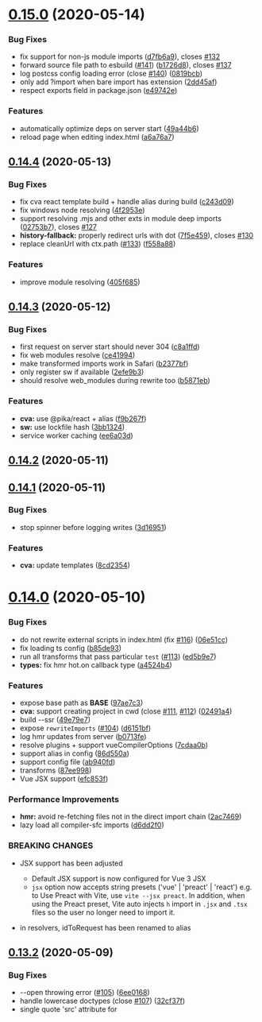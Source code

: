 # [0.15.0](https://github.com/vuejs/vite/compare/v0.14.4...v0.15.0) (2020-05-14)


### Bug Fixes

* fix support for non-js module imports ([d7fb6a9](https://github.com/vuejs/vite/commit/d7fb6a9e8a6caf4041a2a602564583e4c34346e0)), closes [#132](https://github.com/vuejs/vite/issues/132)
* forward source file path to esbuild ([#141](https://github.com/vuejs/vite/issues/141)) ([b1726d8](https://github.com/vuejs/vite/commit/b1726d84e1bf694797f30c62ca509644577ef583)), closes [#137](https://github.com/vuejs/vite/issues/137)
* log postcss config loading error (close [#140](https://github.com/vuejs/vite/issues/140)) ([0819bcb](https://github.com/vuejs/vite/commit/0819bcb597673c329e5699b91295b22dd07c4dc7))
* only add ?import when bare import has extension ([2dd45af](https://github.com/vuejs/vite/commit/2dd45affef2ece21821b208910fc00c23775c331))
* respect exports field in package.json ([e49742e](https://github.com/vuejs/vite/commit/e49742e40dcc385c03c1e16a3a0a3fad60fcb417))


### Features

* automatically optimize deps on server start ([49a44b6](https://github.com/vuejs/vite/commit/49a44b648f263ff058f730913ea1ee6c62e3cd2d))
* reload page when editing index.html ([a6a76a7](https://github.com/vuejs/vite/commit/a6a76a7946bd4d4c68edd22eb0295f758ea48990))



## [0.14.4](https://github.com/vuejs/vite/compare/v0.14.3...v0.14.4) (2020-05-13)


### Bug Fixes

* fix cva react template build + handle alias during build ([c243d09](https://github.com/vuejs/vite/commit/c243d09dbb7cbc7aaf5c79e2e2ea3be899d37933))
* fix windows node resolving ([4f2953e](https://github.com/vuejs/vite/commit/4f2953e429718c28ec4f1a8e6559d7c75630e70b))
* support resolving .mjs and other exts in module deep imports ([02753b7](https://github.com/vuejs/vite/commit/02753b7fda300bd15b7fa61d5e9ed2cce1a6ac4f)), closes [#127](https://github.com/vuejs/vite/issues/127)
* **history-fallback:** properly redirect urls with dot ([7f5e459](https://github.com/vuejs/vite/commit/7f5e4596a4e7254cc5f173fbf5261f3f47c926a9)), closes [#130](https://github.com/vuejs/vite/issues/130)
* replace cleanUrl with ctx.path ([#133](https://github.com/vuejs/vite/issues/133)) ([f558a88](https://github.com/vuejs/vite/commit/f558a880a3aa04f6024ff05f25924568a94a9b54))


### Features

* improve module resolving ([405f685](https://github.com/vuejs/vite/commit/405f685f7b0772881f5bd296b136296e94e35085))



## [0.14.3](https://github.com/vuejs/vite/compare/v0.14.2...v0.14.3) (2020-05-12)


### Bug Fixes

* first request on server start should never 304 ([c8a1ffd](https://github.com/vuejs/vite/commit/c8a1ffd71db0916cd6386130e3eb170fa09c31d2))
* fix web modules resolve ([ce41994](https://github.com/vuejs/vite/commit/ce41994ee4e395bb304191b5d9a26f0f32d3b47a))
* make transformed imports work in Safari ([b2377bf](https://github.com/vuejs/vite/commit/b2377bf3b6b14ed972327930644fe6937fa814dd))
* only register sw if available ([2efe9b3](https://github.com/vuejs/vite/commit/2efe9b3215f04e751d19cd50169bddf4250d114d))
* should resolve web_modules during rewrite too ([b5871eb](https://github.com/vuejs/vite/commit/b5871eba505e5a109b8b8ae07d6f8a70c6d970eb))


### Features

* **cva:** use @pika/react + alias ([f9b267f](https://github.com/vuejs/vite/commit/f9b267fbe3f6e8cc11a3e6855f7775aeb863b0f8))
* **sw:** use lockfile hash ([3bb1324](https://github.com/vuejs/vite/commit/3bb13240d9d6c3ef84020cd69b2e60835f206f8f))
* service worker caching ([ee6a03d](https://github.com/vuejs/vite/commit/ee6a03d3497433150c13fc9370b17daaa43e1e1d))



## [0.14.2](https://github.com/vuejs/vite/compare/v0.14.1...v0.14.2) (2020-05-11)



## [0.14.1](https://github.com/vuejs/vite/compare/v0.14.0...v0.14.1) (2020-05-11)


### Bug Fixes

* stop spinner before logging writes ([3d16951](https://github.com/vuejs/vite/commit/3d1695100a17502dcb49d074ed15627604cd03f0))


### Features

* **cva:** update templates ([8cd2354](https://github.com/vuejs/vite/commit/8cd235451f91b9a73c5419067af0c1bf7c992655))



# [0.14.0](https://github.com/vuejs/vite/compare/v0.13.2...v0.14.0) (2020-05-10)


### Bug Fixes

* do not rewrite external scripts in index.html (fix [#116](https://github.com/vuejs/vite/issues/116)) ([06e51cc](https://github.com/vuejs/vite/commit/06e51cc3ce2fbaeec3150394dac0b630b7601b78))
* fix loading ts config ([b85de93](https://github.com/vuejs/vite/commit/b85de93c49952b4de56a319915ef1527c30b8f93))
* run all transforms that pass particular `test` ([#113](https://github.com/vuejs/vite/issues/113)) ([ed5b9e7](https://github.com/vuejs/vite/commit/ed5b9e7f51e906d3a42d056571c0d5091ed5cd4c))
* **types:** fix hmr hot.on callback type ([a4524b4](https://github.com/vuejs/vite/commit/a4524b443ba6bfb53b78c053c27ac7ccb9f66749))


### Features

* expose base path as __BASE__ ([97ae7c3](https://github.com/vuejs/vite/commit/97ae7c3d19453eb72aeb958d95e58bbaeedbc4ae))
* **cva:** support creating project in cwd (close [#111](https://github.com/vuejs/vite/issues/111), [#112](https://github.com/vuejs/vite/issues/112)) ([02491a4](https://github.com/vuejs/vite/commit/02491a4be84cce43a4c84598e4a51b9b247d0b71))
* build --ssr ([49e79e7](https://github.com/vuejs/vite/commit/49e79e7603f5a53756f016494dd17ee5f76f37b6))
* expose `rewriteImports` ([#104](https://github.com/vuejs/vite/issues/104)) ([d6151bf](https://github.com/vuejs/vite/commit/d6151bf06d555693211693d9a45ef11cb45adc13))
* log hmr updates from server ([b0713fe](https://github.com/vuejs/vite/commit/b0713fed745988162ed507ea2bd06fff10d85280))
* resolve plugins + support vueCompilerOptions ([7cdaa0b](https://github.com/vuejs/vite/commit/7cdaa0bfd3d9acd6f3a4a2d92989a82f6864ffb9))
* support alias in config ([86d550a](https://github.com/vuejs/vite/commit/86d550a434505a2efa62602bf39ab4959b92356a))
* support config file ([ab940fd](https://github.com/vuejs/vite/commit/ab940fdf409ea44754b5e5e9550ff9dcc5ee562d))
* transforms ([87ee998](https://github.com/vuejs/vite/commit/87ee9981f8cd03b13f959e3754f9e48697e66022))
* Vue JSX support ([efc853f](https://github.com/vuejs/vite/commit/efc853fcfecd23df2024fd3e134754c9c7f65d63))


### Performance Improvements

* **hmr:** avoid re-fetching files not in the direct import chain ([2ac7469](https://github.com/vuejs/vite/commit/2ac746933603bd55431fe8f7be1b0373f51e5b29))
* lazy load all compiler-sfc imports ([d6dd2f0](https://github.com/vuejs/vite/commit/d6dd2f061537e658bb7e768adf4d6a1b60eb4e19))


### BREAKING CHANGES

* JSX support has been adjusted

  - Default JSX support is now configured for Vue 3 JSX
  - `jsx` option now accepts string presets ('vue' | 'preact' | 'react')
    e.g. to Use Preact with Vite, use `vite --jsx preact`. In addition,
    when using the Preact preset, Vite auto injects `h` import in `.jsx`
    and `.tsx` files so the user no longer need to import it.
* in resolvers, idToRequest has been renamed to alias



## [0.13.2](https://github.com/vuejs/vite/compare/v0.13.1...v0.13.2) (2020-05-09)


### Bug Fixes

* --open throwing error ([#105](https://github.com/vuejs/vite/issues/105)) ([6ee0168](https://github.com/vuejs/vite/commit/6ee016892d7b375cc8dd8cbc4dc10c03325d4dc8))
* handle lowercase doctypes (close [#107](https://github.com/vuejs/vite/issues/107)) ([32cf37f](https://github.com/vuejs/vite/commit/32cf37fd5125be7dd3b65de2024e89685d7cbc8e))
* single quote 'src' attribute for <script> ([#106](https://github.com/vuejs/vite/issues/106)) ([9336dac](https://github.com/vuejs/vite/commit/9336dacaeaae37bd2adf36ab1816c063eddbd4eb))
* **cva:** fix package.json files include for template-* ([#100](https://github.com/vuejs/vite/issues/100)) ([122851e](https://github.com/vuejs/vite/commit/122851ee802c8e6374be42e704883e6ed91b0b02))


### Features

* improve cli output looks like vue-cli ([#98](https://github.com/vuejs/vite/issues/98)) ([e00bf3a](https://github.com/vuejs/vite/commit/e00bf3a7fb029416c394e2606a3ce4ed8f3079b1))
* **cva:** support multiple templates ([decbfc2](https://github.com/vuejs/vite/commit/decbfc2ee9e0c88c9e94a8f4f39032cdf5b5d6c5))



## [0.13.1](https://github.com/vuejs/vite/compare/v0.13.0...v0.13.1) (2020-05-09)


### Bug Fixes

* **hmr:** fix hot.accept() module resolution ([#97](https://github.com/vuejs/vite/issues/97)) ([7ffa9c0](https://github.com/vuejs/vite/commit/7ffa9c0b953f4a78251a8c379a2edf8e31fd368b))
* fix snowpack common chunk resolving + warn jsx in non jsx files ([3653793](https://github.com/vuejs/vite/commit/3653793a2f713b126aaefb01b00878614fc4c63c)), closes [#94](https://github.com/vuejs/vite/issues/94)


### Features

* **build:** log brotli-compressed size of outputs ([#95](https://github.com/vuejs/vite/issues/95)) ([b7f5ad2](https://github.com/vuejs/vite/commit/b7f5ad245f10efac89be0954155639e310c46e00))



# [0.13.0](https://github.com/vuejs/vite/compare/v0.12.0...v0.13.0) (2020-05-08)


### Features

* **hmr:** change hmr API path to `vite/hmr` and provide typing ([eab49a4](https://github.com/vuejs/vite/commit/eab49a4b7dd7e3bb0ff215c7e7937814cd63bb4f)), closes [#92](https://github.com/vuejs/vite/issues/92)
* cli help message ([a882aa4](https://github.com/vuejs/vite/commit/a882aa48cb447ec3b84019a2ce838ee75d848555))
* **hmr:** support hot.dispose ([e5cf447](https://github.com/vuejs/vite/commit/e5cf447762c73aafd686a69a8b0d8e24c4e00048))
* support --debug flag from cli ([12a5d47](https://github.com/vuejs/vite/commit/12a5d47b2bf2cb7e1badae2e2ee1129c0ae29fe5))
* support asset path import from js + special treatment of /public dir ([9061e44](https://github.com/vuejs/vite/commit/9061e442a7de8f94ca2931299450464f78f82148))

### Breaking Changes

- HMR API import path has changed from `@hmr` to `vite/hmr` so that it can enjoy type support.

# [0.12.0](https://github.com/vuejs/vite/compare/v0.11.5...v0.12.0) (2020-05-07)


### Bug Fixes

* fix index resolving double append ([4c5a31e](https://github.com/vuejs/vite/commit/4c5a31e7b32e63ffb219cf75d8c69ce482a5753d))
* fix vue resolving without local install ([29099ae](https://github.com/vuejs/vite/commit/29099ae214d9ad8d8bfe3b930a509087450f3e38))
* only bust vue cache on non-vue file change if it is a src import ([cd8794c](https://github.com/vuejs/vite/commit/cd8794c380559aae45908a64708214b2d0778c93))



## [0.11.5](https://github.com/vuejs/vite/compare/v0.11.4...v0.11.5) (2020-05-07)


### Bug Fixes

* support linked monorepos (close [#56](https://github.com/vuejs/vite/issues/56)) ([eb0a885](https://github.com/vuejs/vite/commit/eb0a88514df344cbe4be3165cfa1a26af4f9f6ef))



## [0.11.4](https://github.com/vuejs/vite/compare/v0.11.3...v0.11.4) (2020-05-07)


### Bug Fixes

* avoid spinner in tests ([19f8358](https://github.com/vuejs/vite/commit/19f8358a47251b35557f4c2bdd8a3ac2b7ef96c0))
* fix resolve path on windows ([#73](https://github.com/vuejs/vite/issues/73)) ([9f6f0a6](https://github.com/vuejs/vite/commit/9f6f0a619af6f7fba22033b9540680862df3dc09))
* fix windows path resolution ([82414b8](https://github.com/vuejs/vite/commit/82414b88bb057630f096123fb820105817c4707c)), closes [#69](https://github.com/vuejs/vite/issues/69) [#72](https://github.com/vuejs/vite/issues/72)
* support directory index resolving (close [#74](https://github.com/vuejs/vite/issues/74)) ([904266b](https://github.com/vuejs/vite/commit/904266bc726e672926da3b01a8990dccd16d4e8b))
* use esm-bundler build of vue ([5741b79](https://github.com/vuejs/vite/commit/5741b798c1dc535d83154e5c0e9f1c3e7e5f92b7)), closes [#71](https://github.com/vuejs/vite/issues/71)


### Features

* **create-vite-app:** use valid html file ([#76](https://github.com/vuejs/vite/issues/76)) ([f3265c1](https://github.com/vuejs/vite/commit/f3265c1a833ac74403a673004a0127801bf02a99))
* improve sfc compilation error output ([44a8250](https://github.com/vuejs/vite/commit/44a8250fc69e2d2c06d80a711a2598e4dc449f53))
* src import support ([ffd1fee](https://github.com/vuejs/vite/commit/ffd1fee9e04073ff87faa1b730c07dd828c70664))
* support build sourcemap ([6b63b34](https://github.com/vuejs/vite/commit/6b63b34a521df17b645bb4ec72df03294cb3b5c6))



## [0.11.3](https://github.com/vuejs/vite/compare/v0.11.2...v0.11.3) (2020-05-07)


### Bug Fixes

* fix module rewrite resolution with base paths (fix [#61](https://github.com/vuejs/vite/issues/61)) ([ca421cd](https://github.com/vuejs/vite/commit/ca421cdf9348076a53ad1ff1a9e6ee4095776eae))


### Features

* improve build error output ([b1d6be7](https://github.com/vuejs/vite/commit/b1d6be7cf3e436fce7b187d2139ee43349ca5f40))



## [0.11.2](https://github.com/vuejs/vite/compare/v0.11.1...v0.11.2) (2020-05-07)


### Bug Fixes

* avoid mutating esbuild options ([bd58858](https://github.com/vuejs/vite/commit/bd588584231cd41fb016811cf22f76d0ffa13c72))
* fix web_modules resolving for build ([fc75323](https://github.com/vuejs/vite/commit/fc75323ff5861318a77c0680eb94a094ceee0b27))
* skip asset processing for data uri in css ([e01e26d](https://github.com/vuejs/vite/commit/e01e26dc93070b995d75784bb48e97a024148338)), closes [#66](https://github.com/vuejs/vite/issues/66)
* warn non wrapped hot.accept calls ([7aaf458](https://github.com/vuejs/vite/commit/7aaf45816fe5ceadb163b5faa294eebf26044c62))


### Features

* support --open flag ([957945f](https://github.com/vuejs/vite/commit/957945faada703513174151a4fff4cf2f97f6efc))



## [0.11.1](https://github.com/vuejs/vite/compare/v0.11.0...v0.11.1) (2020-05-06)


### Bug Fixes

* fix rewrite when encountering external url ([e78c9f7](https://github.com/vuejs/vite/commit/e78c9f7680c2652b13f4270182c860417e388b2e))



# [0.11.0](https://github.com/vuejs/vite/compare/v0.10.3...v0.11.0) (2020-05-06)


### Bug Fixes

* fix direct index script src hmr ([73d94b9](https://github.com/vuejs/vite/commit/73d94b9ba75836b995ed276747a32ce94344c1eb))


### Features

* dev support for ts ([7cbaf5d](https://github.com/vuejs/vite/commit/7cbaf5d8e5b70db2ec642bd1d34f1e0322927ccf))
* support minification with esbuild ([b87ba7e](https://github.com/vuejs/vite/commit/b87ba7e321b9dd319009a55154540805969f0039))
* ts build support for vue files ([8262108](https://github.com/vuejs/vite/commit/8262108db14b35126bcaae3253bf3f6391c9d283))
* tsx? support for build ([81ffbc5](https://github.com/vuejs/vite/commit/81ffbc548c3d5f9db1f040c360167f95963674d6))



## [0.10.3](https://github.com/vuejs/vite/compare/v0.10.2...v0.10.3) (2020-05-05)


### Bug Fixes

* fix module entry redirect on Windows (fix [#55](https://github.com/vuejs/vite/issues/55)) ([01135fa](https://github.com/vuejs/vite/commit/01135fa1edede1f46acd7c83d18e5131ebc7cbd7))
* only log target exist when error says so ([59b8638](https://github.com/vuejs/vite/commit/59b8638d966feb7c9433911d7ba2a66617cb708c))


### Features

* add asset options into build options ([#53](https://github.com/vuejs/vite/issues/53)) ([a5c608d](https://github.com/vuejs/vite/commit/a5c608d2a0b98fc7b121d9c5eb1a4b7238dfb74b))
* public base path support ([c82a597](https://github.com/vuejs/vite/commit/c82a5976acd2ad3f39f6ee2b9efc20b1f918e687))
* support ssrBuild ([4808f41](https://github.com/vuejs/vite/commit/4808f4106fe0d71c3178c1d66272eef913efd61f))
* support template pre-processors ([b6cafee](https://github.com/vuejs/vite/commit/b6cafee5ce9e4e141bd2ba2f2646ad5db78caf0f)), closes [#17](https://github.com/vuejs/vite/issues/17)



## [0.10.2](https://github.com/vuejs/vite/compare/v0.10.1...v0.10.2) (2020-05-04)


### Bug Fixes

* fix build index asset injection ([ccce482](https://github.com/vuejs/vite/commit/ccce48228d8220de4312585c716c1c27ea9ef1c2))
* properly handle absolute asset urls ([5ca0ec4](https://github.com/vuejs/vite/commit/5ca0ec4abc183a3942ef169b39034ff403dd9eae)), closes [#45](https://github.com/vuejs/vite/issues/45)
* **moduleResolve:** do not rewrite external imports ([dd7af0a](https://github.com/vuejs/vite/commit/dd7af0a9b3e77fcbdec6fe7fcda26443f1e2c8fa)), closes [#42](https://github.com/vuejs/vite/issues/42)


### Features

* support CSS modules for *.module.css ([1782f83](https://github.com/vuejs/vite/commit/1782f831c62e73d961fcf71de4d1024a1f8acaf7))



## [0.10.1](https://github.com/vuejs/vite/compare/v1.0.1...v0.10.1) (2020-05-04)


### Bug Fixes

* crash when importing component with no script tag ([#46](https://github.com/vuejs/vite/issues/46)) ([586626f](https://github.com/vuejs/vite/commit/586626fb4099042abe1964700387ee6d0946d43b))
* should not write assets when buildOptions.write is false ([#49](https://github.com/vuejs/vite/issues/49)) ([ef28ee4](https://github.com/vuejs/vite/commit/ef28ee44d690713666d2f9b656276324a0abcd42))



# [0.10.0](https://github.com/vuejs/vite/compare/v0.9.1...v0.10.0) (2020-05-04)


### Bug Fixes

* fix isImportRequest check on request with queies ([348a7e8](https://github.com/vuejs/vite/commit/348a7e88e4cd104b110eb6296f5a18fdff351d32))
* fix vue style hmr ([d0b896f](https://github.com/vuejs/vite/commit/d0b896fde6502298cf8ef6c1a8bb79c8d9b1963d)), closes [#37](https://github.com/vuejs/vite/issues/37)


### Features

* load custom postcss config ([#41](https://github.com/vuejs/vite/issues/41)) ([d271e59](https://github.com/vuejs/vite/commit/d271e594a14d5c941d96d1189ffb3b7aee994f2e))
* support json hmr ([634a432](https://github.com/vuejs/vite/commit/634a4328041434434260844cf8fa95d0c3340f85))
* support postcss config in js css imports as well ([0187d3f](https://github.com/vuejs/vite/commit/0187d3f525fd76fa9855284b23836f4c3b68952a))
* support postcss in build ([c9ffb45](https://github.com/vuejs/vite/commit/c9ffb452133abc65067167e0895627703dcaeb5b))
* vue source map ([c9c9c87](https://github.com/vuejs/vite/commit/c9c9c87c855994e2f307475353c1cbb7bf9cc46a))


### Performance Improvements

* lazy load postcss-load-config ([1e8b584](https://github.com/vuejs/vite/commit/1e8b58403e83b0835ee136de7e5c9f7f0adf03f0))



## [0.9.1](https://github.com/vuejs/vite/compare/v0.9.0...v0.9.1) (2020-05-03)


### Bug Fixes

* readBody can return null ([a83637e](https://github.com/vuejs/vite/commit/a83637e82c86df43edaf28e469bec6cbf6ad8b33))



# [0.9.0](https://github.com/vuejs/vite/compare/v0.8.0...v0.9.0) (2020-05-03)


### Bug Fixes

* disable trasnformAssetUrls for now ([2677c93](https://github.com/vuejs/vite/commit/2677c934fdeccf8d4a2b0a6f174ee55ab001b25a))
* fix resolver ensurejs check ([7b126af](https://github.com/vuejs/vite/commit/7b126af193459da777fa0ca581e8f31d163541fa))


### Features

* handle `<script src>` in index.html ([63b4de6](https://github.com/vuejs/vite/commit/63b4de6405e5a2e1375f8360420c7cd11fdcd665))
* handle js css import hmr ([538198c](https://github.com/vuejs/vite/commit/538198c8ec795d0030a0a11c076d717a26f389a9))
* handle relative asset paths ([5d7ac46](https://github.com/vuejs/vite/commit/5d7ac468091adf2d6809e6a735990bf20b28de87))
* resolve css relative urls + base64 inline ([f29037d](https://github.com/vuejs/vite/commit/f29037d536de415ee115d5a48ec7a7e2b785656e))
* support importing css from js ([a3bb973](https://github.com/vuejs/vite/commit/a3bb973a3c593d25ebcf74eee7b1345c4a844e9f))
* support importing json ([97dc7ba](https://github.com/vuejs/vite/commit/97dc7ba8e1d77f63dd1cecfc08f2bb513b3a708f))
* support passing --flag=false via cli ([3ff579c](https://github.com/vuejs/vite/commit/3ff579c7de84787d2533ae0f1e2695900949e7d9))
* support string literal dynamic imports ([8ef6d4d](https://github.com/vuejs/vite/commit/8ef6d4d12b5fc75b137fed7258114a2c5a17101c))
* ws protocol based on location protocol ([#31](https://github.com/vuejs/vite/issues/31)) ([9af9ec1](https://github.com/vuejs/vite/commit/9af9ec1694f1c5c09c5ce46f81b62af175997b25))



## [0.8.1](https://github.com/vuejs/vite/compare/v0.8.0...v0.8.1) (2020-04-30)


### Bug Fixes

* fix resolver ensurejs check ([3a3442f](https://github.com/vuejs/vite/commit/3a3442f0b95873dd2a6869b00d8ac19b74d650a3))



# [0.8.0](https://github.com/vuejs/vite/compare/v0.7.0...v0.8.0) (2020-04-30)


### Features

* allow passing rollupPluginVueOptions for build ([a0053a0](https://github.com/vuejs/vite/commit/a0053a0eccd2659da685427ac3057cf5b436df80))
* support process.env.NODE_ENV ([d4ccd15](https://github.com/vuejs/vite/commit/d4ccd154f54f71fb02e746924f9811d3a0e61a8f))
* support self-accepting hmr ([30ab444](https://github.com/vuejs/vite/commit/30ab444bd28b47eec1cf070a3c41116e8e9c64be))



# [0.7.0](https://github.com/vuejs/vite/compare/v0.6.1...v0.7.0) (2020-04-29)


### Bug Fixes

* support deep file paths on write ([48f2459](https://github.com/vuejs/vite/commit/48f2459444fd2affa053ad5857cb8bd325ea2af6))


### Features

* support `__DEV__` flag
* allow adjusting `cssFileName` in build ([d9a0798](https://github.com/vuejs/vite/commit/d9a0798b0d8746a816ac516bd4267a409fb82c16))
* allow customizing build via options ([1b0b4ba](https://github.com/vuejs/vite/commit/1b0b4ba340b5d552abd7fa0457f9b2de55fc1647))
* allow plugins to send custom hmr events ([a22472d](https://github.com/vuejs/vite/commit/a22472d35718d08b4a947d064c82d645cfd49349))
* support omitting .js extension ([d00523f](https://github.com/vuejs/vite/commit/d00523f0efbc4453e31b138ca508d7d5d2479e34))

## [0.6.1](https://github.com/vuejs/vite/compare/v0.6.0...v0.6.1) (2020-04-28)


### Bug Fixes

* rewrite should only serve cache if upstream is 304 ([c3a7a96](https://github.com/vuejs/vite/commit/c3a7a967ee9048ca6fc2642b3494b0e60978bf24))
* tag -> etag ([43fe56f](https://github.com/vuejs/vite/commit/43fe56f61b3f5cd8fc51d33916d79e154042bc8c))



# [0.6.0](https://github.com/vuejs/vite/compare/v0.5.3...v0.6.0) (2020-04-27)


### Bug Fixes

* fix hmr for windows
* only set 304 if etag matches ([e0c7354](https://github.com/vuejs/vite/commit/e0c73543a6c792046f9d7e9a0a481f567f4e21ec))
* fix resolving scoped packages and relative imports inside `node_modules` ([#15](https://github.com/vuejs/vite/issues/15)) ([78ae1b7](https://github.com/vuejs/vite/commit/78ae1b745bc5cf269b6ccfc12b129b404f0e9026))


### Features

* http caching for vue requests ([ecc7219](https://github.com/vuejs/vite/commit/ecc7219786e363988976f15d9223565a34a673eb))



## [0.5.3](https://github.com/vuejs/vite/compare/v0.5.1...v0.5.3) (2020-04-26)


### Bug Fixes

* **hmr:** fix template + style update hmr ([cdcb930](https://github.com/vuejs/vite/commit/cdcb930e62fe46cf4cdb229f747eefdf09385fc8)), closes [#13](https://github.com/vuejs/vite/issues/13)
* fix `<style module>` hmr ([6cef3fe](https://github.com/vuejs/vite/commit/6cef3fea75adf7ba666239234951fd6722d5fc9e))


### Features

* added local addresses ([#8](https://github.com/vuejs/vite/issues/8)) ([f402c7b](https://github.com/vuejs/vite/commit/f402c7b8e9cf369ec56be5bc70749395d4cb37b6))



## [0.5.1](https://github.com/vuejs/vite/compare/v0.5.0...v0.5.1) (2020-04-24)



# [0.5.0](https://github.com/vuejs/vite/compare/v0.4.0...v0.5.0) (2020-04-24)


### Features

* add import analysis cache ([868aa21](https://github.com/vuejs/vite/commit/868aa217243da2284bab0eb7fc9e7cc549df8ea1))
* css modules support ([fbbdb19](https://github.com/vuejs/vite/commit/fbbdb19005384879c91d249aef1acddda9ac0374))
* support preprocessors in vite build ([5a7a4e2](https://github.com/vuejs/vite/commit/5a7a4e287711148608966cad1c97cc5c00090c10))
* vite build ([0ea7970](https://github.com/vuejs/vite/commit/0ea79707334b4e6769a8450bd2f51e2507e73bc4))



# [0.4.0](https://github.com/vuejs/vite/compare/v0.3.2...v0.4.0) (2020-04-23)


### Features

* hmr propagation ([6e66766](https://github.com/vuejs/vite/commit/6e66766c858ff4fb16d14f4eb8659617fcbcba77))
* js hmr API ([3e5076d](https://github.com/vuejs/vite/commit/3e5076d41c908e7662ac4e8ba07dd084947fede0))
* sourcemap handling for deep imports ([b100683](https://github.com/vuejs/vite/commit/b1006830488367e3119af7e383657cf00582aced))
* style lang="x" support ([35b23e1](https://github.com/vuejs/vite/commit/35b23e19b0a379176e0eb27707c93a228f491345))
* support deep module imports ([c11cfc8](https://github.com/vuejs/vite/commit/c11cfc8703ffdec4d46bfb37878a817d16c0cbaf))
* support resolving snowpack web_modules ([#4](https://github.com/vuejs/vite/issues/4)) ([a183791](https://github.com/vuejs/vite/commit/a18379177c2efc69396765277df6b5a316fc5870))



## [0.3.2](https://github.com/vuejs/vite/compare/v0.3.1...v0.3.2) (2020-04-22)



## [0.3.1](https://github.com/vuejs/vite/compare/v0.3.0...v0.3.1) (2020-04-22)


### Bug Fixes

* do not attempt rewrite on 304 ([7b75253](https://github.com/vuejs/vite/commit/7b752538a9531c3cda6329836205348af85cc733))



# [0.3.0](https://github.com/vuejs/vite/compare/v0.2.0...v0.3.0) (2020-04-22)



# [0.2.0](https://github.com/vuejs/vite/compare/v0.1.2...v0.2.0) (2020-04-21)


### Features

* support import rewriting in index.html ([4ed433a](https://github.com/vuejs/vite/commit/4ed433a16512e965095e06314f142185c9cfc961))



## [0.1.2](https://github.com/vuejs/vite/compare/v0.1.1...v0.1.2) (2020-04-21)


### Bug Fixes

* use correct vue & compiler-sfc ([0d5a2a4](https://github.com/vuejs/vite/commit/0d5a2a47a6f78c938c2c9c8fca8f438d42e9fd1b))
* use dependency vue if user has no local installation ([bb9baa2](https://github.com/vuejs/vite/commit/bb9baa2f61136a7083c92ef67c92eb727eba3b40))



## [0.1.1](https://github.com/vuejs/vite/compare/4a04d8102ae9d76939c8462461d1ac01fdefbe8c...v0.1.1) (2020-04-21)


### Features

* auto inject hmr client ([4a04d81](https://github.com/vuejs/vite/commit/4a04d8102ae9d76939c8462461d1ac01fdefbe8c))
* module rewrite ([33488fe](https://github.com/vuejs/vite/commit/33488fe7e63921ace334db6da0e0ae287a913668))
* style hot reload ([140f2b2](https://github.com/vuejs/vite/commit/140f2b2091fa3ca996be7906560819bfd121673d))



